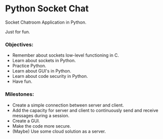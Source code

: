 # Python Socket Chat

Socket Chatroom Application in Python.

Just for fun.

### Objectives:
* Remember about sockets low-level functioning in C.
* Learn about sockets in Python.
* Practice Python.
* Learn about GUI's in Python.
* Learn about code security in Python.
* Have fun.

### Milestones:
* Create a simple connection between server and client.
* Add the capacity for server and client to continuously send and receive messages during a session.
* Create a GUI. 
* Make the code more secure.
* (Maybe) Use some cloud solution as a server.
